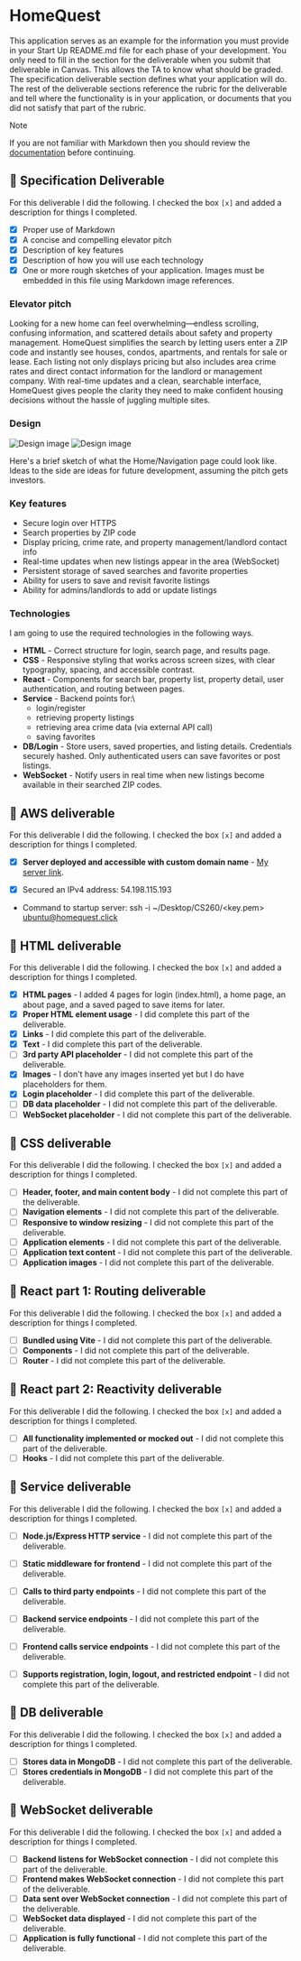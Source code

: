 # HomeQuest

This application serves as an example for the information you must provide in your Start Up README.md file for each phase of your development. You only need to fill in the section for the deliverable when you submit that deliverable in Canvas. This allows the TA to know what should be graded. The specification deliverable section defines what your application will do. The rest of the deliverable sections reference the rubric for the deliverable and tell where the functionality is in your application, or documents that you did not satisfy that part of the rubric.

> [!NOTE]
>  If you are not familiar with Markdown then you should review the [documentation](https://docs.github.com/en/get-started/writing-on-github/getting-started-with-writing-and-formatting-on-github/basic-writing-and-formatting-syntax) before continuing.

## 🚀 Specification Deliverable


For this deliverable I did the following. I checked the box `[x]` and added a description for things I completed.

- [x] Proper use of Markdown
- [x] A concise and compelling elevator pitch
- [x] Description of key features
- [x] Description of how you will use each technology
- [x] One or more rough sketches of your application. Images must be embedded in this file using Markdown image references.

### Elevator pitch

Looking for a new home can feel overwhelming—endless scrolling, confusing information, and scattered details about safety and property management. HomeQuest simplifies the search by letting users enter a ZIP code and instantly see houses, condos, apartments, and rentals for sale or lease. Each listing not only displays pricing but also includes area crime rates and direct contact information for the landlord or management company. With real-time updates and a clean, searchable interface, HomeQuest gives people the clarity they need to make confident housing decisions without the hassle of juggling multiple sites.

### Design

![Design image](HPwithIdeas.jpeg)
![Design image](HP.jpeg)

Here's a brief sketch of what the Home/Navigation page could look like. Ideas to the side are ideas for future development, assuming the pitch gets investors.

### Key features

- Secure login over HTTPS
- Search properties by ZIP code
- Display pricing, crime rate, and property management/landlord contact info
- Real-time updates when new listings appear in the area (WebSocket)
- Persistent storage of saved searches and favorite properties
- Ability for users to save and revisit favorite listings
- Ability for admins/landlords to add or update listings

### Technologies

I am going to use the required technologies in the following ways.

- **HTML** - Correct structure for login, search page, and results page.
- **CSS** - Responsive styling that works across screen sizes, with clear typography, spacing, and accessible contrast.
- **React** - Components for search bar, property list, property detail, user authentication, and routing between pages.
- **Service** - Backend points for:\
    - login/register
    - retrieving property listings
    - retrieving area crime data (via external API call)
    - saving favorites
- **DB/Login** - Store users, saved properties, and listing details. Credentials securely hashed. Only authenticated users can save favorites or post listings.
- **WebSocket** - Notify users in real time when new listings become available in their searched ZIP codes.

## 🚀 AWS deliverable

For this deliverable I did the following. I checked the box `[x]` and added a description for things I completed.

- [x] **Server deployed and accessible with custom domain name** - [My server link](https://homequest.click).

- [x] Secured an IPv4 address: 54.198.115.193
- Command to startup server: ssh -i ~/Desktop/CS260/<key.pem> ubuntu@homequest.click

## 🚀 HTML deliverable

For this deliverable I did the following. I checked the box `[x]` and added a description for things I completed.

- [x] **HTML pages** - I added 4 pages for login (index.html), a home page, an about page, and a saved paged to save items for later.
- [x] **Proper HTML element usage** - I did complete this part of the deliverable.
- [x] **Links** - I did complete this part of the deliverable.
- [x] **Text** - I did complete this part of the deliverable.
- [ ] **3rd party API placeholder** - I did not complete this part of the deliverable.
- [x] **Images** - I don't have any images inserted yet but I do have placeholders for them.
- [x] **Login placeholder** - I did complete this part of the deliverable.
- [ ] **DB data placeholder** - I did not complete this part of the deliverable.
- [ ] **WebSocket placeholder** - I did not complete this part of the deliverable.

## 🚀 CSS deliverable

For this deliverable I did the following. I checked the box `[x]` and added a description for things I completed.

- [ ] **Header, footer, and main content body** - I did not complete this part of the deliverable.
- [ ] **Navigation elements** - I did not complete this part of the deliverable.
- [ ] **Responsive to window resizing** - I did not complete this part of the deliverable.
- [ ] **Application elements** - I did not complete this part of the deliverable.
- [ ] **Application text content** - I did not complete this part of the deliverable.
- [ ] **Application images** - I did not complete this part of the deliverable.

## 🚀 React part 1: Routing deliverable

For this deliverable I did the following. I checked the box `[x]` and added a description for things I completed.

- [ ] **Bundled using Vite** - I did not complete this part of the deliverable.
- [ ] **Components** - I did not complete this part of the deliverable.
- [ ] **Router** - I did not complete this part of the deliverable.

## 🚀 React part 2: Reactivity deliverable

For this deliverable I did the following. I checked the box `[x]` and added a description for things I completed.

- [ ] **All functionality implemented or mocked out** - I did not complete this part of the deliverable.
- [ ] **Hooks** - I did not complete this part of the deliverable.

## 🚀 Service deliverable

For this deliverable I did the following. I checked the box `[x]` and added a description for things I completed.

- [ ] **Node.js/Express HTTP service** - I did not complete this part of the deliverable.
- [ ] **Static middleware for frontend** - I did not complete this part of the deliverable.
- [ ] **Calls to third party endpoints** - I did not complete this part of the deliverable.
- [ ] **Backend service endpoints** - I did not complete this part of the deliverable.
- [ ] **Frontend calls service endpoints** - I did not complete this part of the deliverable.
- [ ] **Supports registration, login, logout, and restricted endpoint** - I did not complete this part of the deliverable.


## 🚀 DB deliverable

For this deliverable I did the following. I checked the box `[x]` and added a description for things I completed.

- [ ] **Stores data in MongoDB** - I did not complete this part of the deliverable.
- [ ] **Stores credentials in MongoDB** - I did not complete this part of the deliverable.

## 🚀 WebSocket deliverable

For this deliverable I did the following. I checked the box `[x]` and added a description for things I completed.

- [ ] **Backend listens for WebSocket connection** - I did not complete this part of the deliverable.
- [ ] **Frontend makes WebSocket connection** - I did not complete this part of the deliverable.
- [ ] **Data sent over WebSocket connection** - I did not complete this part of the deliverable.
- [ ] **WebSocket data displayed** - I did not complete this part of the deliverable.
- [ ] **Application is fully functional** - I did not complete this part of the deliverable.
